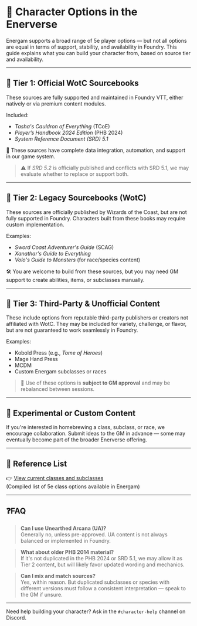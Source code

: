 # 🧙 Character Options in the Enerverse

Energam supports a broad range of 5e player options — but not all options are equal in terms of support, stability, and availability in Foundry. This guide explains what you can build your character from, based on source tier and availability.

---

## 📘 Tier 1: Official WotC Sourcebooks

These sources are fully supported and maintained in Foundry VTT, either natively or via premium content modules.

Included:

- *Tasha's Cauldron of Everything* (TCoE)
- *Player’s Handbook 2024 Edition* (PHB 2024)
- *System Reference Document (SRD) 5.1*

🧠 These sources have complete data integration, automation, and support in our game system.

> ⚠️ If *SRD 5.2* is officially published and conflicts with SRD 5.1, we may evaluate whether to replace or support both.

---

## 📗 Tier 2: Legacy Sourcebooks (WotC)

These sources are officially published by Wizards of the Coast, but are not fully supported in Foundry. Characters built from these books may require custom implementation.

Examples:
- *Sword Coast Adventurer's Guide* (SCAG)
- *Xanathar's Guide to Everything*
- *Volo's Guide to Monsters* (for race/species content)

🛠 You are welcome to build from these sources, but you may need GM support to create abilities, items, or subclasses manually.

---

## 📙 Tier 3: Third-Party & Unofficial Content

These include options from reputable third-party publishers or creators not affiliated with WotC. They may be included for variety, challenge, or flavor, but are not guaranteed to work seamlessly in Foundry.

Examples:
- Kobold Press (e.g., *Tome of Heroes*)
- Mage Hand Press
- MCDM
- Custom Energam subclasses or races

> 🧪 Use of these options is **subject to GM approval** and may be rebalanced between sessions.

---

## 🚧 Experimental or Custom Content

If you're interested in homebrewing a class, subclass, or race, we encourage collaboration. Submit ideas to the GM in advance — some may eventually become part of the broader Enerverse offering.

---

## 🧾 Reference List

👉 [View current classes and subclasses](../classes-subclasses-5e.md)  
(Compiled list of 5e class options available in Energam)

---

## ❓FAQ

> **Can I use Unearthed Arcana (UA)?**  
> Generally no, unless pre-approved. UA content is not always balanced or implemented in Foundry.

> **What about older PHB 2014 material?**  
> If it's not duplicated in the PHB 2024 or SRD 5.1, we may allow it as Tier 2 content, but will likely favor updated wording and mechanics.

> **Can I mix and match sources?**  
> Yes, within reason. But duplicated subclasses or species with different versions must follow a consistent interpretation — speak to the GM if unsure.

---

Need help building your character? Ask in the `#character-help` channel on Discord.

